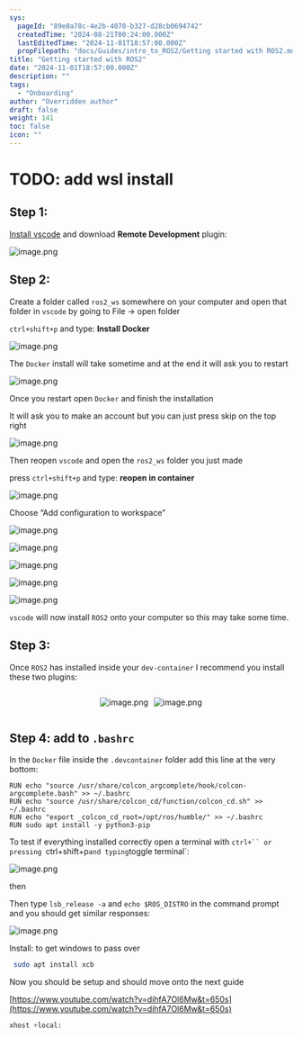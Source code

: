 ```yaml
---
sys:
  pageId: "89e0a78c-4e2b-4070-b327-d28cb0694742"
  createdTime: "2024-08-21T00:24:00.000Z"
  lastEditedTime: "2024-11-01T18:57:00.000Z"
  propFilepath: "docs/Guides/intro_to_ROS2/Getting started with ROS2.md"
title: "Getting started with ROS2"
date: "2024-11-01T18:57:00.000Z"
description: ""
tags:
  - "Onboarding"
author: "Overridden author"
draft: false
weight: 141
toc: false
icon: ""
---
```


# TODO: add wsl install

## Step 1:

[Install vscode](https://code.visualstudio.com/download) and download **Remote Development** plugin:

![image.png](https://prod-files-secure.s3.us-west-2.amazonaws.com/d518164a-d88e-44d1-a4ee-3adb3bd8bce0/efb52993-1881-4a40-b95e-6f020334f022/image.png?X-Amz-Algorithm=AWS4-HMAC-SHA256&X-Amz-Content-Sha256=UNSIGNED-PAYLOAD&X-Amz-Credential=ASIAZI2LB466TGTTHAZJ%2F20250508%2Fus-west-2%2Fs3%2Faws4_request&X-Amz-Date=20250508T033510Z&X-Amz-Expires=3600&X-Amz-Security-Token=IQoJb3JpZ2luX2VjEMP%2F%2F%2F%2F%2F%2F%2F%2F%2F%2FwEaCXVzLXdlc3QtMiJHMEUCIQCo2mVDJ70uHJ2c3JJPTYARfTVaGfv6IWmYJHrMrPkVcwIgG9ovxzgIxcCov%2B1wESu5yNlv7N%2BfY%2BvruYgPq0MKd6Uq%2FwMIbBAAGgw2Mzc0MjMxODM4MDUiDGYRPA24cCg9v4cTgCrcA%2BsXpcJ2UF%2FAjtiHphW8BcW%2Ff9cKsERLy2etpf8BkpKyIdjFTQMIKKyQn5p3h5lndz1030OPcTMujSK6WTB%2FOijgdrstDE5k8t7w1V%2F68CuYwj1Ezbjt89OGG3oqDh6S7yTGQNDnJVuWvHKTD%2FQm%2BlsYR9%2F%2FCL8HLOChOp7yvlnbgPJT8ljzZVLfbTtLLObe7awEDTPN0mFgnRIUL%2BzYsYOPXe4YpcYP70NyOkxogSkMSUxqz444kzJFVuMx4K9Pk50VU4x%2FLE%2F%2B106%2Fe9F27YXcB9EIpdaPlcAOT9Ao%2BAXYOAbIx5QxP%2BhlugeOIp1tbKxqhyu3VtOxXjhg4XqFnE4YWVEI3dzKWh8XIcqOnXYNvMtVxzoKo42EyzbEixOu%2Bn0QDcRPzwBX6fTn2JLWSxEEh7KFdZGZibRBYmGmPxRelhQjaqPM9wcQifvx7%2B0tBeVXM2%2BI%2F49Gcqcccz3QWItiCi6Nd8WgR45Trl%2ByOimyRnyiuOCaE4h%2B7ecufU2qQ%2Fn6bQVCoDbcgdLqyBXG4Cqd2QEXK9QoBgmBpRcmgiBF0lWMgxI6vPNqNX6abw7B29tAQqkOtPtIiOZ%2Fa7dgTYfheb9tWXbBFPZN2YGCEVJqDWIB9GViE1aGchx0MM3B8MAGOqUBkiJkdz22URj70I63siN7JXHM9LFluKB%2F%2Bj2JxpCPf7t1BshTPzknfpEa6XNg6zrQ5d%2BWuuVpDVziCZHTMBG8be2iSGjE%2BYoF7yzUd8X7X6XjdHgrOVPEMQ%2BUcd0Z290eyXynUlbIU75ITjaEtWubevQcisFAUOAYVi4OqsXMaZmM7N9wWTkjBleU4MWomIaSpbkW4kLKOk5IE326JuHZqYhaLPSA&X-Amz-Signature=3a6e88fc8a0680fb668bad9a7ac52c945085bd1998013ee5a7f506c4ec62538f&X-Amz-SignedHeaders=host&x-id=GetObject)

## Step 2:

Create a folder called `ros2_ws` somewhere on your computer and open that folder in `vscode` by going to File → open folder 

`ctrl+shift+p` and type: **Install Docker**

![image.png](https://prod-files-secure.s3.us-west-2.amazonaws.com/d518164a-d88e-44d1-a4ee-3adb3bd8bce0/2269dc0e-1cd5-47ff-bceb-c04ad9b2eab0/image.png?X-Amz-Algorithm=AWS4-HMAC-SHA256&X-Amz-Content-Sha256=UNSIGNED-PAYLOAD&X-Amz-Credential=ASIAZI2LB466TGTTHAZJ%2F20250508%2Fus-west-2%2Fs3%2Faws4_request&X-Amz-Date=20250508T033510Z&X-Amz-Expires=3600&X-Amz-Security-Token=IQoJb3JpZ2luX2VjEMP%2F%2F%2F%2F%2F%2F%2F%2F%2F%2FwEaCXVzLXdlc3QtMiJHMEUCIQCo2mVDJ70uHJ2c3JJPTYARfTVaGfv6IWmYJHrMrPkVcwIgG9ovxzgIxcCov%2B1wESu5yNlv7N%2BfY%2BvruYgPq0MKd6Uq%2FwMIbBAAGgw2Mzc0MjMxODM4MDUiDGYRPA24cCg9v4cTgCrcA%2BsXpcJ2UF%2FAjtiHphW8BcW%2Ff9cKsERLy2etpf8BkpKyIdjFTQMIKKyQn5p3h5lndz1030OPcTMujSK6WTB%2FOijgdrstDE5k8t7w1V%2F68CuYwj1Ezbjt89OGG3oqDh6S7yTGQNDnJVuWvHKTD%2FQm%2BlsYR9%2F%2FCL8HLOChOp7yvlnbgPJT8ljzZVLfbTtLLObe7awEDTPN0mFgnRIUL%2BzYsYOPXe4YpcYP70NyOkxogSkMSUxqz444kzJFVuMx4K9Pk50VU4x%2FLE%2F%2B106%2Fe9F27YXcB9EIpdaPlcAOT9Ao%2BAXYOAbIx5QxP%2BhlugeOIp1tbKxqhyu3VtOxXjhg4XqFnE4YWVEI3dzKWh8XIcqOnXYNvMtVxzoKo42EyzbEixOu%2Bn0QDcRPzwBX6fTn2JLWSxEEh7KFdZGZibRBYmGmPxRelhQjaqPM9wcQifvx7%2B0tBeVXM2%2BI%2F49Gcqcccz3QWItiCi6Nd8WgR45Trl%2ByOimyRnyiuOCaE4h%2B7ecufU2qQ%2Fn6bQVCoDbcgdLqyBXG4Cqd2QEXK9QoBgmBpRcmgiBF0lWMgxI6vPNqNX6abw7B29tAQqkOtPtIiOZ%2Fa7dgTYfheb9tWXbBFPZN2YGCEVJqDWIB9GViE1aGchx0MM3B8MAGOqUBkiJkdz22URj70I63siN7JXHM9LFluKB%2F%2Bj2JxpCPf7t1BshTPzknfpEa6XNg6zrQ5d%2BWuuVpDVziCZHTMBG8be2iSGjE%2BYoF7yzUd8X7X6XjdHgrOVPEMQ%2BUcd0Z290eyXynUlbIU75ITjaEtWubevQcisFAUOAYVi4OqsXMaZmM7N9wWTkjBleU4MWomIaSpbkW4kLKOk5IE326JuHZqYhaLPSA&X-Amz-Signature=29724d9a0cb6ad69b28604f720fffba7735f1dd8c2810a71f6e43ec6093a8650&X-Amz-SignedHeaders=host&x-id=GetObject)

The `Docker` install will take sometime and at the end it will ask you to restart

![image.png](https://prod-files-secure.s3.us-west-2.amazonaws.com/d518164a-d88e-44d1-a4ee-3adb3bd8bce0/ed233f78-be33-4b1f-b89c-9c346c0e961e/image.png?X-Amz-Algorithm=AWS4-HMAC-SHA256&X-Amz-Content-Sha256=UNSIGNED-PAYLOAD&X-Amz-Credential=ASIAZI2LB466TGTTHAZJ%2F20250508%2Fus-west-2%2Fs3%2Faws4_request&X-Amz-Date=20250508T033510Z&X-Amz-Expires=3600&X-Amz-Security-Token=IQoJb3JpZ2luX2VjEMP%2F%2F%2F%2F%2F%2F%2F%2F%2F%2FwEaCXVzLXdlc3QtMiJHMEUCIQCo2mVDJ70uHJ2c3JJPTYARfTVaGfv6IWmYJHrMrPkVcwIgG9ovxzgIxcCov%2B1wESu5yNlv7N%2BfY%2BvruYgPq0MKd6Uq%2FwMIbBAAGgw2Mzc0MjMxODM4MDUiDGYRPA24cCg9v4cTgCrcA%2BsXpcJ2UF%2FAjtiHphW8BcW%2Ff9cKsERLy2etpf8BkpKyIdjFTQMIKKyQn5p3h5lndz1030OPcTMujSK6WTB%2FOijgdrstDE5k8t7w1V%2F68CuYwj1Ezbjt89OGG3oqDh6S7yTGQNDnJVuWvHKTD%2FQm%2BlsYR9%2F%2FCL8HLOChOp7yvlnbgPJT8ljzZVLfbTtLLObe7awEDTPN0mFgnRIUL%2BzYsYOPXe4YpcYP70NyOkxogSkMSUxqz444kzJFVuMx4K9Pk50VU4x%2FLE%2F%2B106%2Fe9F27YXcB9EIpdaPlcAOT9Ao%2BAXYOAbIx5QxP%2BhlugeOIp1tbKxqhyu3VtOxXjhg4XqFnE4YWVEI3dzKWh8XIcqOnXYNvMtVxzoKo42EyzbEixOu%2Bn0QDcRPzwBX6fTn2JLWSxEEh7KFdZGZibRBYmGmPxRelhQjaqPM9wcQifvx7%2B0tBeVXM2%2BI%2F49Gcqcccz3QWItiCi6Nd8WgR45Trl%2ByOimyRnyiuOCaE4h%2B7ecufU2qQ%2Fn6bQVCoDbcgdLqyBXG4Cqd2QEXK9QoBgmBpRcmgiBF0lWMgxI6vPNqNX6abw7B29tAQqkOtPtIiOZ%2Fa7dgTYfheb9tWXbBFPZN2YGCEVJqDWIB9GViE1aGchx0MM3B8MAGOqUBkiJkdz22URj70I63siN7JXHM9LFluKB%2F%2Bj2JxpCPf7t1BshTPzknfpEa6XNg6zrQ5d%2BWuuVpDVziCZHTMBG8be2iSGjE%2BYoF7yzUd8X7X6XjdHgrOVPEMQ%2BUcd0Z290eyXynUlbIU75ITjaEtWubevQcisFAUOAYVi4OqsXMaZmM7N9wWTkjBleU4MWomIaSpbkW4kLKOk5IE326JuHZqYhaLPSA&X-Amz-Signature=3e3033695d4d5496e220f0d85a3552146a4dee02cd41379498727904fbd6f2a4&X-Amz-SignedHeaders=host&x-id=GetObject)

Once you restart open `Docker` and finish the installation

It will ask you to make an account but you can just press skip on the top right

![image.png](https://prod-files-secure.s3.us-west-2.amazonaws.com/d518164a-d88e-44d1-a4ee-3adb3bd8bce0/21010ad9-1659-4fd9-9f59-9932a09b2a3d/image.png?X-Amz-Algorithm=AWS4-HMAC-SHA256&X-Amz-Content-Sha256=UNSIGNED-PAYLOAD&X-Amz-Credential=ASIAZI2LB466TGTTHAZJ%2F20250508%2Fus-west-2%2Fs3%2Faws4_request&X-Amz-Date=20250508T033510Z&X-Amz-Expires=3600&X-Amz-Security-Token=IQoJb3JpZ2luX2VjEMP%2F%2F%2F%2F%2F%2F%2F%2F%2F%2FwEaCXVzLXdlc3QtMiJHMEUCIQCo2mVDJ70uHJ2c3JJPTYARfTVaGfv6IWmYJHrMrPkVcwIgG9ovxzgIxcCov%2B1wESu5yNlv7N%2BfY%2BvruYgPq0MKd6Uq%2FwMIbBAAGgw2Mzc0MjMxODM4MDUiDGYRPA24cCg9v4cTgCrcA%2BsXpcJ2UF%2FAjtiHphW8BcW%2Ff9cKsERLy2etpf8BkpKyIdjFTQMIKKyQn5p3h5lndz1030OPcTMujSK6WTB%2FOijgdrstDE5k8t7w1V%2F68CuYwj1Ezbjt89OGG3oqDh6S7yTGQNDnJVuWvHKTD%2FQm%2BlsYR9%2F%2FCL8HLOChOp7yvlnbgPJT8ljzZVLfbTtLLObe7awEDTPN0mFgnRIUL%2BzYsYOPXe4YpcYP70NyOkxogSkMSUxqz444kzJFVuMx4K9Pk50VU4x%2FLE%2F%2B106%2Fe9F27YXcB9EIpdaPlcAOT9Ao%2BAXYOAbIx5QxP%2BhlugeOIp1tbKxqhyu3VtOxXjhg4XqFnE4YWVEI3dzKWh8XIcqOnXYNvMtVxzoKo42EyzbEixOu%2Bn0QDcRPzwBX6fTn2JLWSxEEh7KFdZGZibRBYmGmPxRelhQjaqPM9wcQifvx7%2B0tBeVXM2%2BI%2F49Gcqcccz3QWItiCi6Nd8WgR45Trl%2ByOimyRnyiuOCaE4h%2B7ecufU2qQ%2Fn6bQVCoDbcgdLqyBXG4Cqd2QEXK9QoBgmBpRcmgiBF0lWMgxI6vPNqNX6abw7B29tAQqkOtPtIiOZ%2Fa7dgTYfheb9tWXbBFPZN2YGCEVJqDWIB9GViE1aGchx0MM3B8MAGOqUBkiJkdz22URj70I63siN7JXHM9LFluKB%2F%2Bj2JxpCPf7t1BshTPzknfpEa6XNg6zrQ5d%2BWuuVpDVziCZHTMBG8be2iSGjE%2BYoF7yzUd8X7X6XjdHgrOVPEMQ%2BUcd0Z290eyXynUlbIU75ITjaEtWubevQcisFAUOAYVi4OqsXMaZmM7N9wWTkjBleU4MWomIaSpbkW4kLKOk5IE326JuHZqYhaLPSA&X-Amz-Signature=b1875782c3819dc21bfb6270654738165d473543fadde90217a1cbd3c3877de4&X-Amz-SignedHeaders=host&x-id=GetObject)

Then reopen `vscode` and open the `ros2_ws` folder you just made

press `ctrl+shift+p` and type: **reopen in container**

![image.png](https://prod-files-secure.s3.us-west-2.amazonaws.com/d518164a-d88e-44d1-a4ee-3adb3bd8bce0/4e93b8c2-41ad-488c-8095-c74205196118/image.png?X-Amz-Algorithm=AWS4-HMAC-SHA256&X-Amz-Content-Sha256=UNSIGNED-PAYLOAD&X-Amz-Credential=ASIAZI2LB466TGTTHAZJ%2F20250508%2Fus-west-2%2Fs3%2Faws4_request&X-Amz-Date=20250508T033510Z&X-Amz-Expires=3600&X-Amz-Security-Token=IQoJb3JpZ2luX2VjEMP%2F%2F%2F%2F%2F%2F%2F%2F%2F%2FwEaCXVzLXdlc3QtMiJHMEUCIQCo2mVDJ70uHJ2c3JJPTYARfTVaGfv6IWmYJHrMrPkVcwIgG9ovxzgIxcCov%2B1wESu5yNlv7N%2BfY%2BvruYgPq0MKd6Uq%2FwMIbBAAGgw2Mzc0MjMxODM4MDUiDGYRPA24cCg9v4cTgCrcA%2BsXpcJ2UF%2FAjtiHphW8BcW%2Ff9cKsERLy2etpf8BkpKyIdjFTQMIKKyQn5p3h5lndz1030OPcTMujSK6WTB%2FOijgdrstDE5k8t7w1V%2F68CuYwj1Ezbjt89OGG3oqDh6S7yTGQNDnJVuWvHKTD%2FQm%2BlsYR9%2F%2FCL8HLOChOp7yvlnbgPJT8ljzZVLfbTtLLObe7awEDTPN0mFgnRIUL%2BzYsYOPXe4YpcYP70NyOkxogSkMSUxqz444kzJFVuMx4K9Pk50VU4x%2FLE%2F%2B106%2Fe9F27YXcB9EIpdaPlcAOT9Ao%2BAXYOAbIx5QxP%2BhlugeOIp1tbKxqhyu3VtOxXjhg4XqFnE4YWVEI3dzKWh8XIcqOnXYNvMtVxzoKo42EyzbEixOu%2Bn0QDcRPzwBX6fTn2JLWSxEEh7KFdZGZibRBYmGmPxRelhQjaqPM9wcQifvx7%2B0tBeVXM2%2BI%2F49Gcqcccz3QWItiCi6Nd8WgR45Trl%2ByOimyRnyiuOCaE4h%2B7ecufU2qQ%2Fn6bQVCoDbcgdLqyBXG4Cqd2QEXK9QoBgmBpRcmgiBF0lWMgxI6vPNqNX6abw7B29tAQqkOtPtIiOZ%2Fa7dgTYfheb9tWXbBFPZN2YGCEVJqDWIB9GViE1aGchx0MM3B8MAGOqUBkiJkdz22URj70I63siN7JXHM9LFluKB%2F%2Bj2JxpCPf7t1BshTPzknfpEa6XNg6zrQ5d%2BWuuVpDVziCZHTMBG8be2iSGjE%2BYoF7yzUd8X7X6XjdHgrOVPEMQ%2BUcd0Z290eyXynUlbIU75ITjaEtWubevQcisFAUOAYVi4OqsXMaZmM7N9wWTkjBleU4MWomIaSpbkW4kLKOk5IE326JuHZqYhaLPSA&X-Amz-Signature=95c91d1e0980c25d28b239d3609b0e50ed9081fa888ea75a3452e8aae93ec4ee&X-Amz-SignedHeaders=host&x-id=GetObject)

Choose “Add configuration to workspace”

![image.png](https://prod-files-secure.s3.us-west-2.amazonaws.com/d518164a-d88e-44d1-a4ee-3adb3bd8bce0/9560b282-5060-4989-ba37-97e7b2c22476/image.png?X-Amz-Algorithm=AWS4-HMAC-SHA256&X-Amz-Content-Sha256=UNSIGNED-PAYLOAD&X-Amz-Credential=ASIAZI2LB466TGTTHAZJ%2F20250508%2Fus-west-2%2Fs3%2Faws4_request&X-Amz-Date=20250508T033510Z&X-Amz-Expires=3600&X-Amz-Security-Token=IQoJb3JpZ2luX2VjEMP%2F%2F%2F%2F%2F%2F%2F%2F%2F%2FwEaCXVzLXdlc3QtMiJHMEUCIQCo2mVDJ70uHJ2c3JJPTYARfTVaGfv6IWmYJHrMrPkVcwIgG9ovxzgIxcCov%2B1wESu5yNlv7N%2BfY%2BvruYgPq0MKd6Uq%2FwMIbBAAGgw2Mzc0MjMxODM4MDUiDGYRPA24cCg9v4cTgCrcA%2BsXpcJ2UF%2FAjtiHphW8BcW%2Ff9cKsERLy2etpf8BkpKyIdjFTQMIKKyQn5p3h5lndz1030OPcTMujSK6WTB%2FOijgdrstDE5k8t7w1V%2F68CuYwj1Ezbjt89OGG3oqDh6S7yTGQNDnJVuWvHKTD%2FQm%2BlsYR9%2F%2FCL8HLOChOp7yvlnbgPJT8ljzZVLfbTtLLObe7awEDTPN0mFgnRIUL%2BzYsYOPXe4YpcYP70NyOkxogSkMSUxqz444kzJFVuMx4K9Pk50VU4x%2FLE%2F%2B106%2Fe9F27YXcB9EIpdaPlcAOT9Ao%2BAXYOAbIx5QxP%2BhlugeOIp1tbKxqhyu3VtOxXjhg4XqFnE4YWVEI3dzKWh8XIcqOnXYNvMtVxzoKo42EyzbEixOu%2Bn0QDcRPzwBX6fTn2JLWSxEEh7KFdZGZibRBYmGmPxRelhQjaqPM9wcQifvx7%2B0tBeVXM2%2BI%2F49Gcqcccz3QWItiCi6Nd8WgR45Trl%2ByOimyRnyiuOCaE4h%2B7ecufU2qQ%2Fn6bQVCoDbcgdLqyBXG4Cqd2QEXK9QoBgmBpRcmgiBF0lWMgxI6vPNqNX6abw7B29tAQqkOtPtIiOZ%2Fa7dgTYfheb9tWXbBFPZN2YGCEVJqDWIB9GViE1aGchx0MM3B8MAGOqUBkiJkdz22URj70I63siN7JXHM9LFluKB%2F%2Bj2JxpCPf7t1BshTPzknfpEa6XNg6zrQ5d%2BWuuVpDVziCZHTMBG8be2iSGjE%2BYoF7yzUd8X7X6XjdHgrOVPEMQ%2BUcd0Z290eyXynUlbIU75ITjaEtWubevQcisFAUOAYVi4OqsXMaZmM7N9wWTkjBleU4MWomIaSpbkW4kLKOk5IE326JuHZqYhaLPSA&X-Amz-Signature=68caa96b5c03e5b7fe239be45360dd3e56bd77a3c6866002cb6d392eeb2e5faf&X-Amz-SignedHeaders=host&x-id=GetObject)

![image.png](https://prod-files-secure.s3.us-west-2.amazonaws.com/d518164a-d88e-44d1-a4ee-3adb3bd8bce0/2ee63f81-886b-48e8-a553-dc6e5eac99e4/image.png?X-Amz-Algorithm=AWS4-HMAC-SHA256&X-Amz-Content-Sha256=UNSIGNED-PAYLOAD&X-Amz-Credential=ASIAZI2LB466TGTTHAZJ%2F20250508%2Fus-west-2%2Fs3%2Faws4_request&X-Amz-Date=20250508T033510Z&X-Amz-Expires=3600&X-Amz-Security-Token=IQoJb3JpZ2luX2VjEMP%2F%2F%2F%2F%2F%2F%2F%2F%2F%2FwEaCXVzLXdlc3QtMiJHMEUCIQCo2mVDJ70uHJ2c3JJPTYARfTVaGfv6IWmYJHrMrPkVcwIgG9ovxzgIxcCov%2B1wESu5yNlv7N%2BfY%2BvruYgPq0MKd6Uq%2FwMIbBAAGgw2Mzc0MjMxODM4MDUiDGYRPA24cCg9v4cTgCrcA%2BsXpcJ2UF%2FAjtiHphW8BcW%2Ff9cKsERLy2etpf8BkpKyIdjFTQMIKKyQn5p3h5lndz1030OPcTMujSK6WTB%2FOijgdrstDE5k8t7w1V%2F68CuYwj1Ezbjt89OGG3oqDh6S7yTGQNDnJVuWvHKTD%2FQm%2BlsYR9%2F%2FCL8HLOChOp7yvlnbgPJT8ljzZVLfbTtLLObe7awEDTPN0mFgnRIUL%2BzYsYOPXe4YpcYP70NyOkxogSkMSUxqz444kzJFVuMx4K9Pk50VU4x%2FLE%2F%2B106%2Fe9F27YXcB9EIpdaPlcAOT9Ao%2BAXYOAbIx5QxP%2BhlugeOIp1tbKxqhyu3VtOxXjhg4XqFnE4YWVEI3dzKWh8XIcqOnXYNvMtVxzoKo42EyzbEixOu%2Bn0QDcRPzwBX6fTn2JLWSxEEh7KFdZGZibRBYmGmPxRelhQjaqPM9wcQifvx7%2B0tBeVXM2%2BI%2F49Gcqcccz3QWItiCi6Nd8WgR45Trl%2ByOimyRnyiuOCaE4h%2B7ecufU2qQ%2Fn6bQVCoDbcgdLqyBXG4Cqd2QEXK9QoBgmBpRcmgiBF0lWMgxI6vPNqNX6abw7B29tAQqkOtPtIiOZ%2Fa7dgTYfheb9tWXbBFPZN2YGCEVJqDWIB9GViE1aGchx0MM3B8MAGOqUBkiJkdz22URj70I63siN7JXHM9LFluKB%2F%2Bj2JxpCPf7t1BshTPzknfpEa6XNg6zrQ5d%2BWuuVpDVziCZHTMBG8be2iSGjE%2BYoF7yzUd8X7X6XjdHgrOVPEMQ%2BUcd0Z290eyXynUlbIU75ITjaEtWubevQcisFAUOAYVi4OqsXMaZmM7N9wWTkjBleU4MWomIaSpbkW4kLKOk5IE326JuHZqYhaLPSA&X-Amz-Signature=8c251843ea35d23ce0c3d258291886b5e7f4f823b9aefd6c1c184fc6b0acbd62&X-Amz-SignedHeaders=host&x-id=GetObject)

![image.png](https://prod-files-secure.s3.us-west-2.amazonaws.com/d518164a-d88e-44d1-a4ee-3adb3bd8bce0/ae1580b2-b048-407e-aed9-b584224a7a04/image.png?X-Amz-Algorithm=AWS4-HMAC-SHA256&X-Amz-Content-Sha256=UNSIGNED-PAYLOAD&X-Amz-Credential=ASIAZI2LB466TGTTHAZJ%2F20250508%2Fus-west-2%2Fs3%2Faws4_request&X-Amz-Date=20250508T033510Z&X-Amz-Expires=3600&X-Amz-Security-Token=IQoJb3JpZ2luX2VjEMP%2F%2F%2F%2F%2F%2F%2F%2F%2F%2FwEaCXVzLXdlc3QtMiJHMEUCIQCo2mVDJ70uHJ2c3JJPTYARfTVaGfv6IWmYJHrMrPkVcwIgG9ovxzgIxcCov%2B1wESu5yNlv7N%2BfY%2BvruYgPq0MKd6Uq%2FwMIbBAAGgw2Mzc0MjMxODM4MDUiDGYRPA24cCg9v4cTgCrcA%2BsXpcJ2UF%2FAjtiHphW8BcW%2Ff9cKsERLy2etpf8BkpKyIdjFTQMIKKyQn5p3h5lndz1030OPcTMujSK6WTB%2FOijgdrstDE5k8t7w1V%2F68CuYwj1Ezbjt89OGG3oqDh6S7yTGQNDnJVuWvHKTD%2FQm%2BlsYR9%2F%2FCL8HLOChOp7yvlnbgPJT8ljzZVLfbTtLLObe7awEDTPN0mFgnRIUL%2BzYsYOPXe4YpcYP70NyOkxogSkMSUxqz444kzJFVuMx4K9Pk50VU4x%2FLE%2F%2B106%2Fe9F27YXcB9EIpdaPlcAOT9Ao%2BAXYOAbIx5QxP%2BhlugeOIp1tbKxqhyu3VtOxXjhg4XqFnE4YWVEI3dzKWh8XIcqOnXYNvMtVxzoKo42EyzbEixOu%2Bn0QDcRPzwBX6fTn2JLWSxEEh7KFdZGZibRBYmGmPxRelhQjaqPM9wcQifvx7%2B0tBeVXM2%2BI%2F49Gcqcccz3QWItiCi6Nd8WgR45Trl%2ByOimyRnyiuOCaE4h%2B7ecufU2qQ%2Fn6bQVCoDbcgdLqyBXG4Cqd2QEXK9QoBgmBpRcmgiBF0lWMgxI6vPNqNX6abw7B29tAQqkOtPtIiOZ%2Fa7dgTYfheb9tWXbBFPZN2YGCEVJqDWIB9GViE1aGchx0MM3B8MAGOqUBkiJkdz22URj70I63siN7JXHM9LFluKB%2F%2Bj2JxpCPf7t1BshTPzknfpEa6XNg6zrQ5d%2BWuuVpDVziCZHTMBG8be2iSGjE%2BYoF7yzUd8X7X6XjdHgrOVPEMQ%2BUcd0Z290eyXynUlbIU75ITjaEtWubevQcisFAUOAYVi4OqsXMaZmM7N9wWTkjBleU4MWomIaSpbkW4kLKOk5IE326JuHZqYhaLPSA&X-Amz-Signature=3278ca6273e0724f4a3033db48e9e5d0fc4e602aedaa2ff8d81ed4c52a987eb2&X-Amz-SignedHeaders=host&x-id=GetObject)

![image.png](https://prod-files-secure.s3.us-west-2.amazonaws.com/d518164a-d88e-44d1-a4ee-3adb3bd8bce0/53255b28-f75e-430f-b9e3-c0ac8577e42b/image.png?X-Amz-Algorithm=AWS4-HMAC-SHA256&X-Amz-Content-Sha256=UNSIGNED-PAYLOAD&X-Amz-Credential=ASIAZI2LB466TGTTHAZJ%2F20250508%2Fus-west-2%2Fs3%2Faws4_request&X-Amz-Date=20250508T033510Z&X-Amz-Expires=3600&X-Amz-Security-Token=IQoJb3JpZ2luX2VjEMP%2F%2F%2F%2F%2F%2F%2F%2F%2F%2FwEaCXVzLXdlc3QtMiJHMEUCIQCo2mVDJ70uHJ2c3JJPTYARfTVaGfv6IWmYJHrMrPkVcwIgG9ovxzgIxcCov%2B1wESu5yNlv7N%2BfY%2BvruYgPq0MKd6Uq%2FwMIbBAAGgw2Mzc0MjMxODM4MDUiDGYRPA24cCg9v4cTgCrcA%2BsXpcJ2UF%2FAjtiHphW8BcW%2Ff9cKsERLy2etpf8BkpKyIdjFTQMIKKyQn5p3h5lndz1030OPcTMujSK6WTB%2FOijgdrstDE5k8t7w1V%2F68CuYwj1Ezbjt89OGG3oqDh6S7yTGQNDnJVuWvHKTD%2FQm%2BlsYR9%2F%2FCL8HLOChOp7yvlnbgPJT8ljzZVLfbTtLLObe7awEDTPN0mFgnRIUL%2BzYsYOPXe4YpcYP70NyOkxogSkMSUxqz444kzJFVuMx4K9Pk50VU4x%2FLE%2F%2B106%2Fe9F27YXcB9EIpdaPlcAOT9Ao%2BAXYOAbIx5QxP%2BhlugeOIp1tbKxqhyu3VtOxXjhg4XqFnE4YWVEI3dzKWh8XIcqOnXYNvMtVxzoKo42EyzbEixOu%2Bn0QDcRPzwBX6fTn2JLWSxEEh7KFdZGZibRBYmGmPxRelhQjaqPM9wcQifvx7%2B0tBeVXM2%2BI%2F49Gcqcccz3QWItiCi6Nd8WgR45Trl%2ByOimyRnyiuOCaE4h%2B7ecufU2qQ%2Fn6bQVCoDbcgdLqyBXG4Cqd2QEXK9QoBgmBpRcmgiBF0lWMgxI6vPNqNX6abw7B29tAQqkOtPtIiOZ%2Fa7dgTYfheb9tWXbBFPZN2YGCEVJqDWIB9GViE1aGchx0MM3B8MAGOqUBkiJkdz22URj70I63siN7JXHM9LFluKB%2F%2Bj2JxpCPf7t1BshTPzknfpEa6XNg6zrQ5d%2BWuuVpDVziCZHTMBG8be2iSGjE%2BYoF7yzUd8X7X6XjdHgrOVPEMQ%2BUcd0Z290eyXynUlbIU75ITjaEtWubevQcisFAUOAYVi4OqsXMaZmM7N9wWTkjBleU4MWomIaSpbkW4kLKOk5IE326JuHZqYhaLPSA&X-Amz-Signature=3216405b5a347022ed2256d1d26e44391c82c2d05462f0774bdea7a4badf7d79&X-Amz-SignedHeaders=host&x-id=GetObject)

![image.png](https://prod-files-secure.s3.us-west-2.amazonaws.com/d518164a-d88e-44d1-a4ee-3adb3bd8bce0/7c562767-5af9-4ffb-97d1-327bcdf4ee00/image.png?X-Amz-Algorithm=AWS4-HMAC-SHA256&X-Amz-Content-Sha256=UNSIGNED-PAYLOAD&X-Amz-Credential=ASIAZI2LB466TGTTHAZJ%2F20250508%2Fus-west-2%2Fs3%2Faws4_request&X-Amz-Date=20250508T033510Z&X-Amz-Expires=3600&X-Amz-Security-Token=IQoJb3JpZ2luX2VjEMP%2F%2F%2F%2F%2F%2F%2F%2F%2F%2FwEaCXVzLXdlc3QtMiJHMEUCIQCo2mVDJ70uHJ2c3JJPTYARfTVaGfv6IWmYJHrMrPkVcwIgG9ovxzgIxcCov%2B1wESu5yNlv7N%2BfY%2BvruYgPq0MKd6Uq%2FwMIbBAAGgw2Mzc0MjMxODM4MDUiDGYRPA24cCg9v4cTgCrcA%2BsXpcJ2UF%2FAjtiHphW8BcW%2Ff9cKsERLy2etpf8BkpKyIdjFTQMIKKyQn5p3h5lndz1030OPcTMujSK6WTB%2FOijgdrstDE5k8t7w1V%2F68CuYwj1Ezbjt89OGG3oqDh6S7yTGQNDnJVuWvHKTD%2FQm%2BlsYR9%2F%2FCL8HLOChOp7yvlnbgPJT8ljzZVLfbTtLLObe7awEDTPN0mFgnRIUL%2BzYsYOPXe4YpcYP70NyOkxogSkMSUxqz444kzJFVuMx4K9Pk50VU4x%2FLE%2F%2B106%2Fe9F27YXcB9EIpdaPlcAOT9Ao%2BAXYOAbIx5QxP%2BhlugeOIp1tbKxqhyu3VtOxXjhg4XqFnE4YWVEI3dzKWh8XIcqOnXYNvMtVxzoKo42EyzbEixOu%2Bn0QDcRPzwBX6fTn2JLWSxEEh7KFdZGZibRBYmGmPxRelhQjaqPM9wcQifvx7%2B0tBeVXM2%2BI%2F49Gcqcccz3QWItiCi6Nd8WgR45Trl%2ByOimyRnyiuOCaE4h%2B7ecufU2qQ%2Fn6bQVCoDbcgdLqyBXG4Cqd2QEXK9QoBgmBpRcmgiBF0lWMgxI6vPNqNX6abw7B29tAQqkOtPtIiOZ%2Fa7dgTYfheb9tWXbBFPZN2YGCEVJqDWIB9GViE1aGchx0MM3B8MAGOqUBkiJkdz22URj70I63siN7JXHM9LFluKB%2F%2Bj2JxpCPf7t1BshTPzknfpEa6XNg6zrQ5d%2BWuuVpDVziCZHTMBG8be2iSGjE%2BYoF7yzUd8X7X6XjdHgrOVPEMQ%2BUcd0Z290eyXynUlbIU75ITjaEtWubevQcisFAUOAYVi4OqsXMaZmM7N9wWTkjBleU4MWomIaSpbkW4kLKOk5IE326JuHZqYhaLPSA&X-Amz-Signature=a95679090a258b71c3f14de8a0b9f57452f0190ec86a4c47aaa6c0c79d05414f&X-Amz-SignedHeaders=host&x-id=GetObject)

`vscode` will now install `ROS2` onto your computer so this may take some time.

## Step 3:

Once `ROS2` has installed inside your `dev-container` I recommend you install these two plugins:

<div style="display: flex;flex-direction: row; column-gap:10px; max-width: 630px;justify-content: center;">
<div>

![image.png](https://prod-files-secure.s3.us-west-2.amazonaws.com/d518164a-d88e-44d1-a4ee-3adb3bd8bce0/3fc3d550-5a54-4ba1-ba6b-faa01cdb7369/image.png?X-Amz-Algorithm=AWS4-HMAC-SHA256&X-Amz-Content-Sha256=UNSIGNED-PAYLOAD&X-Amz-Credential=ASIAZI2LB4662YCWKQMK%2F20250508%2Fus-west-2%2Fs3%2Faws4_request&X-Amz-Date=20250508T033512Z&X-Amz-Expires=3600&X-Amz-Security-Token=IQoJb3JpZ2luX2VjEMP%2F%2F%2F%2F%2F%2F%2F%2F%2F%2FwEaCXVzLXdlc3QtMiJIMEYCIQC1jtrltzyvHJCFiJIjj3Q1yAUXc06gf4cuVDLsSvDN4wIhALUShHpyEmsLaxAeHak2vym%2Fc2k6gGjdmclyF299zgPWKv8DCGwQABoMNjM3NDIzMTgzODA1IgwdASrT25wG%2FlzRue8q3APygw4ybQT4dAYGk4RsES%2FQYYR2OeekXDALWYXLbsjN%2Ba3QK75Kb4LNhS%2BLK%2Fbzf%2FhE0T6mEzBtV78vNRV%2BFssHLojALozHr2ybBzGlUhAd6XI15eLKbXGP3KRTnSefd4YzIqQWjo20xQFfpCaaggFsQnHrP42UWi5TRxQxh0MycXaGf4YA%2FjDID6iRiytR3YkMWYfQvFEreD6vTGRWzWh09bi1AXliNLyo01nnf4AIQQQYFEUmcZj7boFQqztg2hhRtnde2F%2B7ZjeUGej%2FucIxJUA8oi4EPfIU9dR5ftjWsLcp%2FHaQpC%2FHSfZw4YTGSw8WKhV56JIlKSxLQ%2F2bpDWoDDU1jv7VQeGR545B5CQViXnE%2FFLJI7OsVRUUOHdBbfZtY94fJ%2BBmd3gLM8gfwt7XK0CxVrzoMRqpmMuigLZmnPe6iie5J11N6BIuz44UBB4SXB3fB9jRc55ywaH3Kol0uOhAJFDaxegFtF1GsF59yXlbLYSYG4dfvj%2Ft1%2BZRTgGNVKonVToKqLHhSKNklQiU%2Fv7bP%2FzsOSQ7fc%2F4aXr%2B%2BDqP4b7GKwmx8GYvDwgro6QNKFKw0M6VGYz9yJB%2BYj1roli9bxJy%2BifSDZX6YqGKTutKOtth2efF8xCnnzDtwfDABjqkAeJQCcRuf9BJNL4c7rXv%2BgOMquh5MLsjTiYvWoa8%2BDO6s2q8GrYx75T6aVP5E7oDfAqTafgRbfl7WKm3Avsxb7Zhyph52QzdhapJBoyBr6mHXt85zW0hkHvat2Jab4FNxEibUA07Kz0oYLmGW8BAqBvNlVnBGC9nWlMeTpdGmlN4vbyUhcKA6jaksGCvzU9w93NOETj%2FJ%2Fj2e5ePxwMqdUSza4aC&X-Amz-Signature=5529661d902c1a6e90f8a61fbc2daf2a084daca31e8793965854e0fcd25ad4e9&X-Amz-SignedHeaders=host&x-id=GetObject)

</div>
<div>

![image.png](https://prod-files-secure.s3.us-west-2.amazonaws.com/d518164a-d88e-44d1-a4ee-3adb3bd8bce0/d994cc66-13c2-4093-a5a3-f84cf4601a82/image.png?X-Amz-Algorithm=AWS4-HMAC-SHA256&X-Amz-Content-Sha256=UNSIGNED-PAYLOAD&X-Amz-Credential=ASIAZI2LB466XOJTJ2HU%2F20250508%2Fus-west-2%2Fs3%2Faws4_request&X-Amz-Date=20250508T033512Z&X-Amz-Expires=3600&X-Amz-Security-Token=IQoJb3JpZ2luX2VjEMP%2F%2F%2F%2F%2F%2F%2F%2F%2F%2FwEaCXVzLXdlc3QtMiJHMEUCIQC1lVxUYtuHuG6WXMOAlrKZlWTiB7oYhgk7kS6bf54l0QIgAoNgNGCGbkThgD4GUUnrQvlaIVpljAM8M6LNTDwtZ%2FMq%2FwMIbBAAGgw2Mzc0MjMxODM4MDUiDMFx9OjrKXgUKfqmESrcA58Tf2XhN2tGMf753eHcjK7Ibpv6h2TSyEwC8IkjHqZKLvD%2BwpmsJ3JLVlXr1DcLF4lfLpNZuX7RB7B4sA3HSrny%2FKRdBxH0zAHk4mIP5NTqDcxNbyr5WUewcIEFfdsAs7w6G5ZxXKf%2BvOorbN5e9wsPCF8KGb5cUhSKIDalXGpFPaobeuWRy4OkyF4h6zxXj0e7gLPiLCq%2BXcfJIjpExHpPPbCvkQZBsxJKp1gjCZuOxarFnjlT6oG5UO3txxjCSGMHuvHFLr61pWeXZqabrwelM5oz%2B837z3sGz%2B2C5uF1PQmC4AeHbAf2sGv1jHZCqzfCCca%2Boq6M%2Bb7MqD7gx%2F5SFaz6mcVO9sb8nX32H4fNiSLY7%2F9HUZZVzu8lLfpAA636RKzbuUhvSXvg1KMy8Qekcwe7u3cHTnXFOSxCDTRYw%2FvkKKBfBjLA5L%2FikfcS1Yyd4FGjbCkwsanNU%2FSPRuwiOUZ7x%2F9UOawqJ9Jfktor79gMyl%2FCxRFHLGbAmF6N%2FbFnM%2BwFA1jrQ0LXzeCOwM%2F1FzEp%2Bhw8emJ9ya8C1kg9gk5faQyLUqtX1%2F01DwqZnfsKWb3SG2iwxXS53NWbMwlEJeCkS%2F2czoDX3v0xR%2BEaiOEpMUz%2FvaUfxn1HMKDC8MAGOqUBhJT1fHWhSQgNyow9%2ByielvLKrY319%2BXK%2FAZ0CiiyB3R2xDXEY3WZ%2BooEWgqBm3NsX7yS%2BbrgZ9G0KAJZdInKUyYpGTjVjD%2B6WbDDxrVnjTvL2hlqV7%2FdKVTwyFP5GQkk%2F6bIASdUkiJa0uRVnWmcIrpYZSUdeVISa891jLNpM9W%2FWWqRhXC%2FGpBeJJlL9%2BuskXlgdU5rWxcUw4NvRHpE1ppldlEA&X-Amz-Signature=99139062be9546650dc8cd8c5a31cc23f8d93c31a4e359404e9d23a79169d5bf&X-Amz-SignedHeaders=host&x-id=GetObject)

</div>
</div>

## Step 4: add to `.bashrc`

In the `Docker` file inside the `.devcontainer` folder add this line at the very bottom: 

```docker
RUN echo "source /usr/share/colcon_argcomplete/hook/colcon-argcomplete.bash" >> ~/.bashrc
RUN echo "source /usr/share/colcon_cd/function/colcon_cd.sh" >> ~/.bashrc
RUN echo "export _colcon_cd_root=/opt/ros/humble/" >> ~/.bashrc
RUN sudo apt install -y python3-pip 
```

To test if everything installed correctly open a terminal with `ctrl+`` or pressing `ctrl+shift+p` and typing `toggle terminal`:

![image.png](https://prod-files-secure.s3.us-west-2.amazonaws.com/d518164a-d88e-44d1-a4ee-3adb3bd8bce0/6a4943d8-b04e-4c02-9a58-775f3384d1a5/image.png?X-Amz-Algorithm=AWS4-HMAC-SHA256&X-Amz-Content-Sha256=UNSIGNED-PAYLOAD&X-Amz-Credential=ASIAZI2LB466TGTTHAZJ%2F20250508%2Fus-west-2%2Fs3%2Faws4_request&X-Amz-Date=20250508T033510Z&X-Amz-Expires=3600&X-Amz-Security-Token=IQoJb3JpZ2luX2VjEMP%2F%2F%2F%2F%2F%2F%2F%2F%2F%2FwEaCXVzLXdlc3QtMiJHMEUCIQCo2mVDJ70uHJ2c3JJPTYARfTVaGfv6IWmYJHrMrPkVcwIgG9ovxzgIxcCov%2B1wESu5yNlv7N%2BfY%2BvruYgPq0MKd6Uq%2FwMIbBAAGgw2Mzc0MjMxODM4MDUiDGYRPA24cCg9v4cTgCrcA%2BsXpcJ2UF%2FAjtiHphW8BcW%2Ff9cKsERLy2etpf8BkpKyIdjFTQMIKKyQn5p3h5lndz1030OPcTMujSK6WTB%2FOijgdrstDE5k8t7w1V%2F68CuYwj1Ezbjt89OGG3oqDh6S7yTGQNDnJVuWvHKTD%2FQm%2BlsYR9%2F%2FCL8HLOChOp7yvlnbgPJT8ljzZVLfbTtLLObe7awEDTPN0mFgnRIUL%2BzYsYOPXe4YpcYP70NyOkxogSkMSUxqz444kzJFVuMx4K9Pk50VU4x%2FLE%2F%2B106%2Fe9F27YXcB9EIpdaPlcAOT9Ao%2BAXYOAbIx5QxP%2BhlugeOIp1tbKxqhyu3VtOxXjhg4XqFnE4YWVEI3dzKWh8XIcqOnXYNvMtVxzoKo42EyzbEixOu%2Bn0QDcRPzwBX6fTn2JLWSxEEh7KFdZGZibRBYmGmPxRelhQjaqPM9wcQifvx7%2B0tBeVXM2%2BI%2F49Gcqcccz3QWItiCi6Nd8WgR45Trl%2ByOimyRnyiuOCaE4h%2B7ecufU2qQ%2Fn6bQVCoDbcgdLqyBXG4Cqd2QEXK9QoBgmBpRcmgiBF0lWMgxI6vPNqNX6abw7B29tAQqkOtPtIiOZ%2Fa7dgTYfheb9tWXbBFPZN2YGCEVJqDWIB9GViE1aGchx0MM3B8MAGOqUBkiJkdz22URj70I63siN7JXHM9LFluKB%2F%2Bj2JxpCPf7t1BshTPzknfpEa6XNg6zrQ5d%2BWuuVpDVziCZHTMBG8be2iSGjE%2BYoF7yzUd8X7X6XjdHgrOVPEMQ%2BUcd0Z290eyXynUlbIU75ITjaEtWubevQcisFAUOAYVi4OqsXMaZmM7N9wWTkjBleU4MWomIaSpbkW4kLKOk5IE326JuHZqYhaLPSA&X-Amz-Signature=b9c9993f7ad8beea06c0e9e8ba3b1d3d3ae2a926fb2e3a970f62e1fdf46badd3&X-Amz-SignedHeaders=host&x-id=GetObject)

then 

Then type `lsb_release -a` and `echo $ROS_DISTRO` in the command prompt and you should get similar responses:

![image.png](https://prod-files-secure.s3.us-west-2.amazonaws.com/d518164a-d88e-44d1-a4ee-3adb3bd8bce0/3e635dec-a805-4e85-8b9e-d000e5b71a4e/image.png?X-Amz-Algorithm=AWS4-HMAC-SHA256&X-Amz-Content-Sha256=UNSIGNED-PAYLOAD&X-Amz-Credential=ASIAZI2LB466TGTTHAZJ%2F20250508%2Fus-west-2%2Fs3%2Faws4_request&X-Amz-Date=20250508T033510Z&X-Amz-Expires=3600&X-Amz-Security-Token=IQoJb3JpZ2luX2VjEMP%2F%2F%2F%2F%2F%2F%2F%2F%2F%2FwEaCXVzLXdlc3QtMiJHMEUCIQCo2mVDJ70uHJ2c3JJPTYARfTVaGfv6IWmYJHrMrPkVcwIgG9ovxzgIxcCov%2B1wESu5yNlv7N%2BfY%2BvruYgPq0MKd6Uq%2FwMIbBAAGgw2Mzc0MjMxODM4MDUiDGYRPA24cCg9v4cTgCrcA%2BsXpcJ2UF%2FAjtiHphW8BcW%2Ff9cKsERLy2etpf8BkpKyIdjFTQMIKKyQn5p3h5lndz1030OPcTMujSK6WTB%2FOijgdrstDE5k8t7w1V%2F68CuYwj1Ezbjt89OGG3oqDh6S7yTGQNDnJVuWvHKTD%2FQm%2BlsYR9%2F%2FCL8HLOChOp7yvlnbgPJT8ljzZVLfbTtLLObe7awEDTPN0mFgnRIUL%2BzYsYOPXe4YpcYP70NyOkxogSkMSUxqz444kzJFVuMx4K9Pk50VU4x%2FLE%2F%2B106%2Fe9F27YXcB9EIpdaPlcAOT9Ao%2BAXYOAbIx5QxP%2BhlugeOIp1tbKxqhyu3VtOxXjhg4XqFnE4YWVEI3dzKWh8XIcqOnXYNvMtVxzoKo42EyzbEixOu%2Bn0QDcRPzwBX6fTn2JLWSxEEh7KFdZGZibRBYmGmPxRelhQjaqPM9wcQifvx7%2B0tBeVXM2%2BI%2F49Gcqcccz3QWItiCi6Nd8WgR45Trl%2ByOimyRnyiuOCaE4h%2B7ecufU2qQ%2Fn6bQVCoDbcgdLqyBXG4Cqd2QEXK9QoBgmBpRcmgiBF0lWMgxI6vPNqNX6abw7B29tAQqkOtPtIiOZ%2Fa7dgTYfheb9tWXbBFPZN2YGCEVJqDWIB9GViE1aGchx0MM3B8MAGOqUBkiJkdz22URj70I63siN7JXHM9LFluKB%2F%2Bj2JxpCPf7t1BshTPzknfpEa6XNg6zrQ5d%2BWuuVpDVziCZHTMBG8be2iSGjE%2BYoF7yzUd8X7X6XjdHgrOVPEMQ%2BUcd0Z290eyXynUlbIU75ITjaEtWubevQcisFAUOAYVi4OqsXMaZmM7N9wWTkjBleU4MWomIaSpbkW4kLKOk5IE326JuHZqYhaLPSA&X-Amz-Signature=75506436edc811f5af525b94d847e0b306b341c3afdecc6cace6c32609e881e1&X-Amz-SignedHeaders=host&x-id=GetObject)

Install:  to get windows to pass over

```bash
 sudo apt install xcb
```

Now you should be setup and should move onto the next guide 

[https://www.youtube.com/watch?v=dihfA7Ol6Mw&t=650s](https://www.youtube.com/watch?v=dihfA7Ol6Mw&t=650s)

```python
xhost +local:
```
